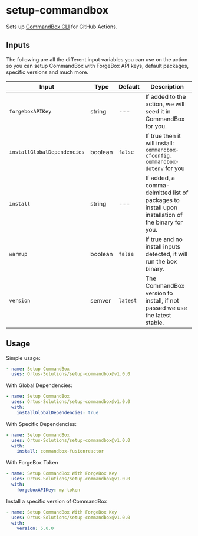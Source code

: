 # setup-commandbox

Sets up [CommandBox CLI](https://www.ortussolutions.com/products/commandbox) for GitHub Actions.

## Inputs

The following are all the different input variables you can use on the action so you can setup CommandBox with ForgeBox API keys, default packages, specific versions and much more.

| Input                         | Type          | Default       | Description |
| -------------                 | ------------- | ------------- | ----------- |
| `forgeboxAPIKey`              | string        | ---           | If added to the action, we will seed it in CommandBox for you.
| `installGlobalDependencies`   | boolean       | `false`       | If true then it will install: `commandbox-cfconfig, commandbox-dotenv` for you
| `install`                     | string        | ---           | If added, a comma-delmitted list of packages to install upon installation of the binary for you.
| `warmup`                      | boolean       | `false`       | If true and no install inputs detected, it will run the box binary.
| `version`                     | semver        | `latest`      | The CommandBox version to install, if not passed we use the latest stable.

## Usage

Simple usage:

```yaml
- name: Setup CommandBox
  uses: Ortus-Solutions/setup-commandbox@v1.0.0
```

With Global Dependencies:

```yaml
- name: Setup CommandBox
  uses: Ortus-Solutions/setup-commandbox@v1.0.0
  with:
    installGlobalDependencies: true
```

With Specific Dependencies:

```yaml
- name: Setup CommandBox
  uses: Ortus-Solutions/setup-commandbox@v1.0.0
  with:
    install: commandbox-fusionreactor
```

With ForgeBox Token

```yaml
- name: Setup CommandBox With ForgeBox Key
  uses: Ortus-Solutions/setup-commandbox@v1.0.0
  with:
    forgeboxAPIKey: my-token
```

Install a specific version of CommandBox

```yaml
- name: Setup CommandBox With ForgeBox Key
  uses: Ortus-Solutions/setup-commandbox@v1.0.0
  with:
    version: 5.0.0
```
